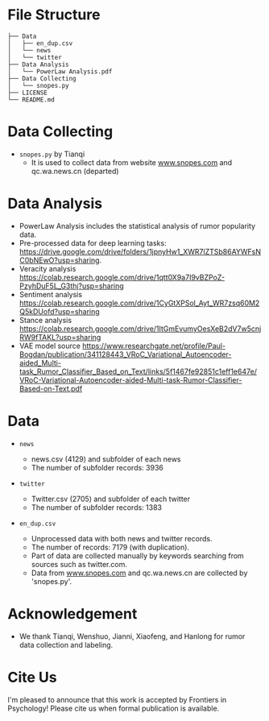 # File Structure
```
├── Data
│   ├── en_dup.csv
│	└── news
│	└── twitter
├── Data Analysis
│   └── PowerLaw Analysis.pdf
├── Data Collecting
│   └── snopes.py
├── LICENSE
└── README.md
```

# Data Collecting  
- `snopes.py` by Tianqi
  - It is used to collect data from website www.snopes.com and qc.wa.news.cn (departed)

# Data Analysis  
- PowerLaw Analysis includes the statistical analysis of rumor popularity data.  
- Pre-processed data for deep learning tasks: https://drive.google.com/drive/folders/1jpnyHw1_XWR7lZTSb86AYWFsNC0bNEwO?usp=sharing. 
- Veracity analysis https://colab.research.google.com/drive/1qtt0X9a7I9vBZPoZ-PzyhDuF5L_G3thj?usp=sharing  
- Sentiment analysis https://colab.research.google.com/drive/1CyGtXPSol_Ayt_WR7zsq60M2Q5kDUofd?usp=sharing  
- Stance analysis https://colab.research.google.com/drive/1ItGmEvumyOesXeB2dV7w5cnjRW9fTAKL?usp=sharing  
- VAE model source https://www.researchgate.net/profile/Paul-Bogdan/publication/341128443_VRoC_Variational_Autoencoder-aided_Multi-task_Rumor_Classifier_Based_on_Text/links/5f1467fe92851c1eff1e647e/VRoC-Variational-Autoencoder-aided-Multi-task-Rumor-Classifier-Based-on-Text.pdf  


# Data
- `news` 
  - news.csv (4129) and subfolder of each news
  - The number of subfolder records: 3936   

- `twitter` 
  - Twitter.csv (2705) and subfolder of each twitter
  - The number of subfolder records: 1383  

- `en_dup.csv`
  - Unprocessed data with both news and twitter records.  
  - The number of records: 7179 (with duplication).   
  - Part of data are collected manually by keywords searching from sources such as twitter.com.  
  - Data from www.snopes.com and qc.wa.news.cn are collected by 'snopes.py'.  

  
  
# Acknowledgement
- We thank Tianqi, Wenshuo, Jianni, Xiaofeng, and Hanlong for rumor data collection and labeling.  

# Cite Us
I'm pleased to announce that this work is accepted by Frontiers in Psychology! Please cite us when formal publication is available.  
